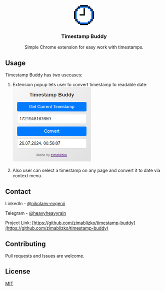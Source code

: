 <div align="center">
  <a href="https://github.com/zimablizko/timestamp-buddy">
    <img src="images/icon-128.png" alt="Logo" width="64" height="64">
  </a>

  <h3 align="center">Timestamp Buddy</h3>

  <p align="center">
    Simple Chrome extension for easy work with timestamps.
    <br />
  </p>
</div>

## Usage

Timestamp Buddy has two usecases:

1. Extension popup lets user to convert timestamp to readable date:
   <br>
   <img src="images/popup-image.png" alt="Logo" width="250">
   <br>
   <br>
2. Also user can select a timestamp on any page and convert it to date via context menu.

## Contact

LinkedIn - [@nikolaev-evgenii](https://www.linkedin.com/in/nikolaev-evgenii/)

Telegram - [@heavyheavyrain](https://t.me/heavyheavyrain)

Project Link: [https://github.com/zimablizko/timestamp-buddy](https://github.com/zimablizko/timestamp-buddy)

## Contributing

Pull requests and Issues are welcome.

## License

[MIT](https://choosealicense.com/licenses/mit/)
